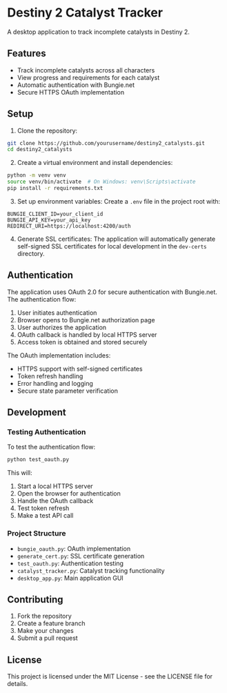 # Destiny 2 Catalyst Tracker

A desktop application to track incomplete catalysts in Destiny 2.

## Features

- Track incomplete catalysts across all characters
- View progress and requirements for each catalyst
- Automatic authentication with Bungie.net
- Secure HTTPS OAuth implementation

## Setup

1. Clone the repository:
```bash
git clone https://github.com/yourusername/destiny2_catalysts.git
cd destiny2_catalysts
```

2. Create a virtual environment and install dependencies:
```bash
python -m venv venv
source venv/bin/activate  # On Windows: venv\Scripts\activate
pip install -r requirements.txt
```

3. Set up environment variables:
Create a `.env` file in the project root with:
```
BUNGIE_CLIENT_ID=your_client_id
BUNGIE_API_KEY=your_api_key
REDIRECT_URI=https://localhost:4200/auth
```

4. Generate SSL certificates:
The application will automatically generate self-signed SSL certificates for local development in the `dev-certs` directory.

## Authentication

The application uses OAuth 2.0 for secure authentication with Bungie.net. The authentication flow:

1. User initiates authentication
2. Browser opens to Bungie.net authorization page
3. User authorizes the application
4. OAuth callback is handled by local HTTPS server
5. Access token is obtained and stored securely

The OAuth implementation includes:
- HTTPS support with self-signed certificates
- Token refresh handling
- Error handling and logging
- Secure state parameter verification

## Development

### Testing Authentication

To test the authentication flow:
```bash
python test_oauth.py
```

This will:
1. Start a local HTTPS server
2. Open the browser for authentication
3. Handle the OAuth callback
4. Test token refresh
5. Make a test API call

### Project Structure

- `bungie_oauth.py`: OAuth implementation
- `generate_cert.py`: SSL certificate generation
- `test_oauth.py`: Authentication testing
- `catalyst_tracker.py`: Catalyst tracking functionality
- `desktop_app.py`: Main application GUI

## Contributing

1. Fork the repository
2. Create a feature branch
3. Make your changes
4. Submit a pull request

## License

This project is licensed under the MIT License - see the LICENSE file for details. 